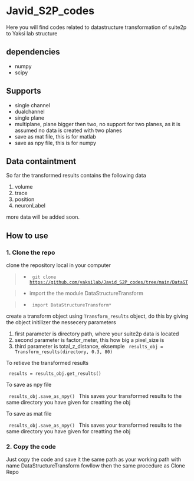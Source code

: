 # Javid_S2P_codes
Here you will find codes related to datastructure transformation of suite2p to Yaksi lab structure 

## dependencies 
- numpy 
- scipy

## Supports
- single channel
- dualchannel 
- single plane
- multiplane, plane bigger then two, no support for two planes, as it is assumed no data is created with two planes
- save as mat file, this is for matlab
- save as npy file, this is for numpy


## Data containtment
So far the transformed results contains the following data
1. volume
2. trace
3. position
4. neuronLabel

more data will be added soon.

## How to use 

### 1. Clone the repo
clone the repository local in your computer

>- <code> git clone https://github.com/yaksilab/Javid_S2P_codes/tree/main/DataST </code>

>- import the the module DataStructureTransform

>- <code> import DataStructureTransform* </code>

create a transform object using <code>Transform_results</code> object, do this by giving the object initilizer the nessecery parameters
1. first parameter is directory path, where your suite2p data is located
2. second parameter is factor_meter, this how big a pixel_size is
3. third parameter is total_z_distance, 
eksemple
<code> results_obj = Transform_results(directory, 0.3, 80) </code>

To retieve the transformed results

<code> results = results_obj.get_results() </code>

To save as npy file

<code> results_obj.save_as_npy() </code> This saves your transformed results to the same directory you have given for creatting the obj

To save as mat file 

<code> results_obj.save_as_npy() </code> This saves your transformed results to the same directory you have given for creatting the obj

### 2. Copy the code
Just copy the code and save it the same path as your working path with name DataStructureTransform
fowllow then the same procedure as Clone Repo


  
